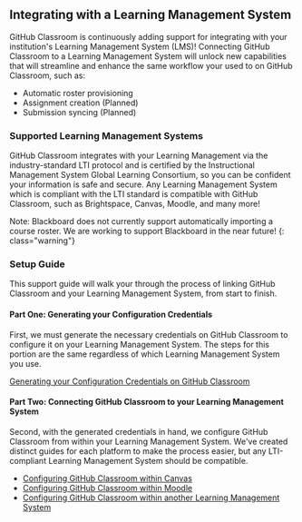 ## Integrating with a Learning Management System

GitHub Classroom is continuously adding support for integrating with your institution's Learning Management System (LMS)!
Connecting GitHub Classroom to a Learning Management System will unlock new capabilities that will streamline and enhance
the same workflow your used to on GitHub Classroom, such as:

- Automatic roster provisioning
- Assignment creation (Planned)
- Submission syncing (Planned)

### Supported Learning Management Systems

GitHub Classroom integrates with your Learning Management via the industry-standard LTI protocol and is certified by the
Instructional Management System Global Learning Consortium, so you can be confident your information is safe and secure. Any
Learning Management System which is compliant with the LTI standard is compatible with GitHub Classroom, such as
Brightspace, Canvas, Moodle, and many more!

Note: Blackboard does not currently support automatically importing a course roster. We are working to support Blackboard in the near future!
{: class="warning"}

### Setup Guide

This support guide will walk your through the process of linking GitHub Classroom and your Learning Management System, from
start to finish.

#### Part One: Generating your Configuration Credentials

First, we must generate the necessary credentials on GitHub Classroom to configure it on your Learning Management System.
The steps for this portion are the same regardless of which Learning Management System you use.

[Generating your Configuration Credentials on GitHub Classroom](/help/generate-lms-credentials)

#### Part Two: Connecting GitHub Classroom to your Learning Management System

Second, with the generated credentials in hand, we configure GitHub Classroom from within your Learning Management System.
We've created distinct guides for each platform to make the process easier, but any  LTI-compliant Learning Management System should be compatible.

- [Configuring GitHub Classroom within Canvas](/help/setup-canvas)
- [Configuring GitHub Classroom within Moodle](/help/setup-moodle)
- [Configuring GitHub Classroom within another Learning Management System](/help/setup-generic-lms)
